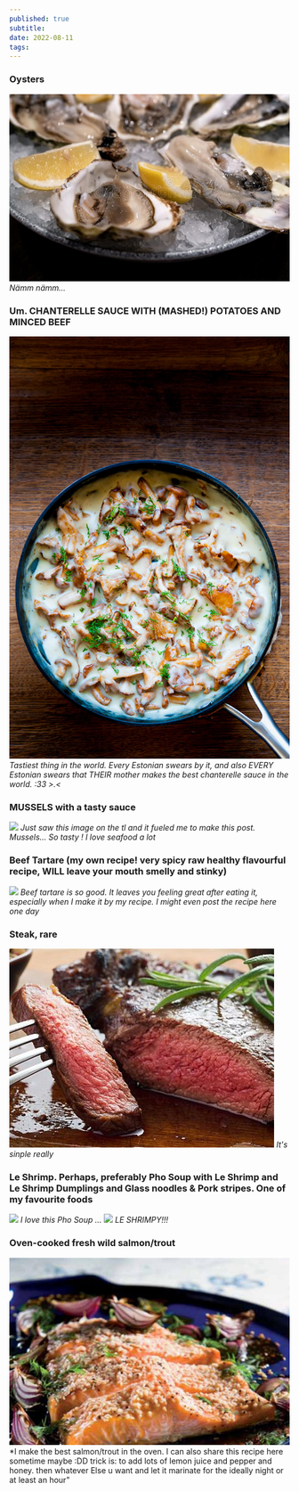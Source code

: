 ```yaml
---
published: true
subtitle:
date: 2022-08-11
tags:
---
```



### Oysters
![](/images/oysters.png)
*Nämm nämm...*

### Um. CHANTERELLE SAUCE WITH (MASHED!) POTATOES AND MINCED BEEF
![](/images/chanterellesauce.png)
*Tastiest thing in the world. Every Estonian swears by it, and also EVERY Estonian swears that THEIR mother makes the best chanterelle sauce in the world. :33 >.<*

### MUSSELS with a tasty sauce
![](/images/musselsinsauce.png) 
*Just saw this image on the tl and it fueled me to make this post. Mussels... So tasty ! I love seafood a lot*

### Beef Tartare (my own recipe! very spicy raw healthy flavourful recipe, WILL leave your mouth smelly and stinky) 
![](/images/beeftartare.png) *Beef tartare is so good. It leaves you feeling great after eating it, especially when I make it by my recipe. I might even post the recipe here one day*

### Steak, rare
![](/images/steakrare.png) 
*It's sinple really*

### Le Shrimp. Perhaps, preferably Pho Soup with Le Shrimp and Le Shrimp Dumplings and Glass noodles & Pork stripes. One of my favourite foods 
![](/images/pholovers.png) 
*I love this Pho Soup ...*
![](/images/leshrimp.png)
*LE SHRIMPY!!!*

### Oven-cooked fresh wild salmon/trout
![](/images/ovensalmon.png)
*I make the best salmon/trout in the oven. I can also share this recipe here sometime maybe :DD trick is: to add lots of lemon juice and pepper and honey. then whatever Else u want and let it marinate for the ideally night or at least an hour"